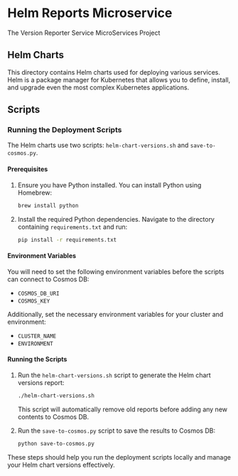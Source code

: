 # Helm Reports Microservice

The Version Reporter Service MicroServices Project

## Helm Charts

This directory contains Helm charts used for deploying various services. Helm is a package manager for Kubernetes that allows you to define, install, and upgrade even the most complex Kubernetes applications.

## Scripts

### Running the Deployment Scripts

The Helm charts use two scripts: `helm-chart-versions.sh` and `save-to-cosmos.py`.

#### Prerequisites

1. Ensure you have Python installed. You can install Python using Homebrew:

    ```sh
    brew install python
    ```

2. Install the required Python dependencies. Navigate to the directory containing `requirements.txt` and run:

    ```sh
    pip install -r requirements.txt
    ```

#### Environment Variables

You will need to set the following environment variables before the scripts can connect to Cosmos DB:

- `COSMOS_DB_URI`
- `COSMOS_KEY`

Additionally, set the necessary environment variables for your cluster and environment:

- `CLUSTER_NAME`
- `ENVIRONMENT`

#### Running the Scripts

1. Run the `helm-chart-versions.sh` script to generate the Helm chart versions report:

    ```sh
    ./helm-chart-versions.sh
    ```

    This script will automatically remove old reports before adding any new contents to Cosmos DB.

2. Run the `save-to-cosmos.py` script to save the results to Cosmos DB:

    ```sh
    python save-to-cosmos.py
    ```

These steps should help you run the deployment scripts locally and manage your Helm chart versions effectively.
